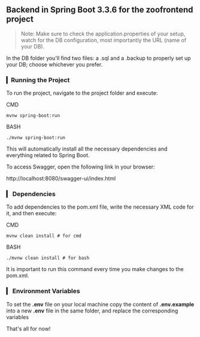 ## Backend in Spring Boot 3.3.6 for the zoofrontend project

> Note: Make sure to check the application.properties of your setup, watch for the DB configuration, most importantly the URL (name of your DB).

In the DB folder you'll find two files: a .sql and a .backup to properly set up your DB; choose whichever you prefer.

### ▎Running the Project

To run the project, navigate to the project folder and execute:

CMD
``` 
mvnw spring-boot:run
```
BASH
``` 
./mvnw spring-boot:run
```
This will automatically install all the necessary dependencies and everything related to Spring Boot.

To access Swagger, open the following link in your browser:

http://localhost:8080/swagger-ui/index.html


### ▎ Dependencies

To add dependencies to the pom.xml file, write the necessary XML code for it, and then execute:

CMD
```
mvnw clean install # for cmd
```
BASH
```
./mvnw clean install # for bash
```
It is important to run this command every time you make changes to the pom.xml.

### ▎ Environment Variables

To set the **.env** file on your local machine copy the content of **.env.example** into a new **.env** file in the same folder, and replace the corresponding variables

That's all for now!
